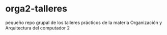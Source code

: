 # orga2-talleres
pequeño repo grupal de los talleres prácticos de la materia Organización y Arquitectura del computador 2
